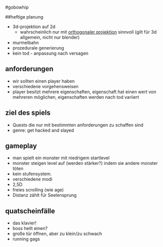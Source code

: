 #gobowhip

##heftige planung

- 3d-projektion auf 2d
  - wahrscheinlich nur mit [orthogonaler projektion](http://wiki.blender.org/index.php/Doc:2.4/Manual/3D_interaction/Navigating/3D_View) sinnvoll (gilt für 3d allgemein, nicht nur blender)
- murmelbahn 
- prozedurale generierung 
- kein tod - anpassung nach versagen

## anforderungen

- wir sollten einen player haben
- verschiedene vorgehensweisen
- player besitzt mehrere eigenschaften, eigenschaft hat einen wert von mehreren möglichen, eigenschaften werden nach tod variiert

## ziel des spiels

- Quests die nur mit bestimmten anforderungen zu schaffen sind
- genre: get hacked and slayed

## gameplay

- man spielt ein monster mit niedrigem startlevel
- monster steigen level auf (werden stärker?) indem sie andere monster töten
- kein stufensystem.
- verschiedene modi
- 2,5D
- freies scrolling (wie age)
- Distanz zählt für Seelensprung

## quatscheinfälle

- das klavier!
- boss heilt einen?
- große tür öffnen, aber zu klein/zu schwach
- running gags
